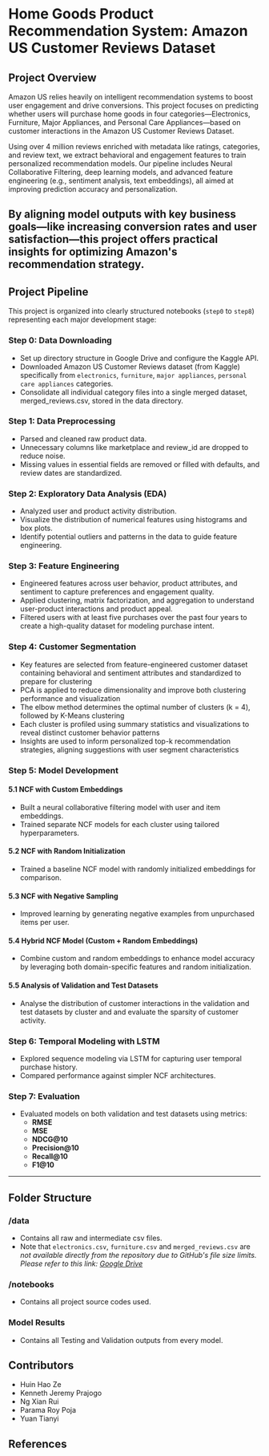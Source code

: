 # Home Goods Product Recommendation System: Amazon US Customer Reviews Dataset

## Project Overview

Amazon US relies heavily on intelligent recommendation systems to boost user engagement and drive conversions. This project focuses on predicting whether users will purchase home goods in four categories—Electronics, Furniture, Major Appliances, and Personal Care Appliances—based on customer interactions in the Amazon US Customer Reviews Dataset.

Using over 4 million reviews enriched with metadata like ratings, categories, and review text, we extract behavioral and engagement features to train personalized recommendation models. Our pipeline includes Neural Collaborative Filtering, deep learning models, and advanced feature engineering (e.g., sentiment analysis, text embeddings), all aimed at improving prediction accuracy and personalization.

By aligning model outputs with key business goals—like increasing conversion rates and user satisfaction—this project offers practical insights for optimizing Amazon's recommendation strategy.
---

## Project Pipeline

This project is organized into clearly structured notebooks (`step0` to `step8`) representing each major development stage:

### Step 0: Data Downloading
- Set up directory structure in Google Drive and configure the Kaggle API.
- Downloaded Amazon US Customer Reviews dataset (from Kaggle) specifically from `electronics`, `furniture`, `major appliances`, `personal care appliances` categories.
- Consolidate all individual category files into a single merged dataset, merged_reviews.csv, stored in the data directory.


### Step 1: Data Preprocessing
- Parsed and cleaned raw product data.
- Unnecessary columns like marketplace and review_id are dropped to reduce noise.
- Missing values in essential fields are removed or filled with defaults, and review dates are standardized.

### Step 2: Exploratory Data Analysis (EDA)
- Analyzed user and product activity distribution.
- Visualize the distribution of numerical features using histograms and box plots.
- Identify potential outliers and patterns in the data to guide feature engineering.

### Step 3: Feature Engineering
- Engineered features across user behavior, product attributes, and sentiment to capture preferences and engagement quality.
- Applied clustering, matrix factorization, and aggregation to understand user-product interactions and product appeal.
- Filtered users with at least five purchases over the past four years to create a high-quality dataset for modeling purchase intent.

### Step 4: Customer Segmentation
- Key features are selected from feature-engineered customer dataset containing behavioral and sentiment attributes and standardized to prepare for clustering
- PCA is applied to reduce dimensionality and improve both clustering performance and visualization
- The elbow method determines the optimal number of clusters (k = 4), followed by K-Means clustering
- Each cluster is profiled using summary statistics and visualizations to reveal distinct customer behavior patterns
- Insights are used to inform personalized top-k recommendation strategies, aligning suggestions with user segment characteristics

### Step 5: Model Development

#### 5.1 NCF with Custom Embeddings
- Built a neural collaborative filtering model with user and item embeddings.
- Trained separate NCF models for each cluster using tailored hyperparameters.

#### 5.2 NCF with Random Initialization
- Trained a baseline NCF model with randomly initialized embeddings for comparison.

#### 5.3 NCF with Negative Sampling
- Improved learning by generating negative examples from unpurchased items per user.

#### 5.4 Hybrid NCF Model (Custom + Random Embeddings)
- Combine custom and random embeddings to enhance model accuracy by leveraging both domain-specific features and random initialization.

#### 5.5 Analysis of Validation and Test Datasets
- Analyse the distribution of customer interactions in the validation and test datasets by cluster and  and evaluate the sparsity of customer activity.

### Step 6: Temporal Modeling with LSTM
- Explored sequence modeling via LSTM for capturing user temporal purchase history.
- Compared performance against simpler NCF architectures.

### Step 7: Evaluation
- Evaluated models on both validation and test datasets using metrics:
  - **RMSE**
  - **MSE**
  - **NDCG@10**
  - **Precision@10**
  - **Recall@10**
  - **F1@10**
---

## Folder Structure
### /data
- Contains all raw and intermediate csv files.
- Note that `electronics.csv`, `furniture.csv` and `merged_reviews.csv` are *not available directly from the repository due to GitHub's file size limits. Please refer to this link: [Google Drive](https://drive.google.com/drive/folders/1pm8sn0FKTTkVw4NY_XIf4NNalzM51Iik?usp=sharing)*


### /notebooks
- Contains all project source codes used.

### Model Results
- Contains all Testing and Validation outputs from every model.

## Contributors
- Huin Hao Ze
- Kenneth Jeremy Prajogo
- Ng Xian Rui
- Parama Roy Poja
- Yuan Tianyi

## References
